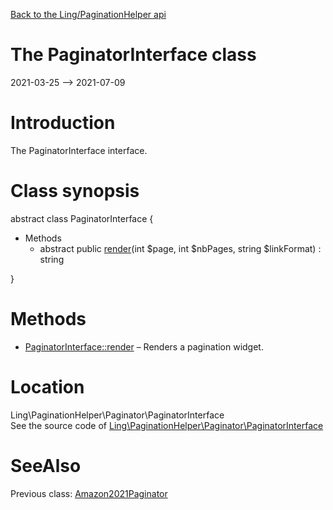 [Back to the Ling/PaginationHelper api](https://github.com/lingtalfi/PaginationHelper/blob/master/doc/api/Ling/PaginationHelper.md)



The PaginatorInterface class
================
2021-03-25 --> 2021-07-09






Introduction
============

The PaginatorInterface interface.



Class synopsis
==============


abstract class <span class="pl-k">PaginatorInterface</span>  {

- Methods
    - abstract public [render](https://github.com/lingtalfi/PaginationHelper/blob/master/doc/api/Ling/PaginationHelper/Paginator/PaginatorInterface/render.md)(int $page, int $nbPages, string $linkFormat) : string

}






Methods
==============

- [PaginatorInterface::render](https://github.com/lingtalfi/PaginationHelper/blob/master/doc/api/Ling/PaginationHelper/Paginator/PaginatorInterface/render.md) &ndash; Renders a pagination widget.





Location
=============
Ling\PaginationHelper\Paginator\PaginatorInterface<br>
See the source code of [Ling\PaginationHelper\Paginator\PaginatorInterface](https://github.com/lingtalfi/PaginationHelper/blob/master/Paginator/PaginatorInterface.php)



SeeAlso
==============
Previous class: [Amazon2021Paginator](https://github.com/lingtalfi/PaginationHelper/blob/master/doc/api/Ling/PaginationHelper/Paginator/Amazon2021Paginator.md)<br>

